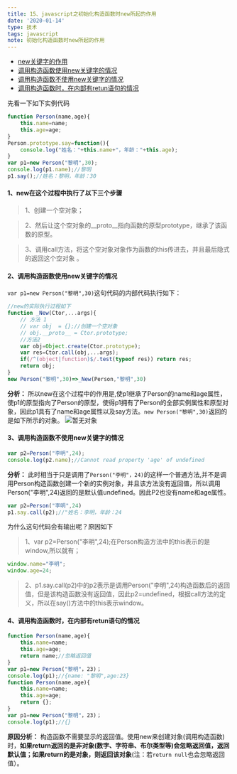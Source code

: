 ```yaml
---
title: 15、javascript之初始化构造函数时new所起的作用
date: '2020-01-14'
type: 技术
tags: javascript
note: 初始化构造函数时new所起的作用
---
```

<ul>
    <li><a href="#new">new关键字的作用</a></li>
    <li><a href="#useNew">调用构造函数使用new关键字的情况</a></li>
    <li><a href="#noNew">调用构造函数不使用new关键字的情况</a></li>
    <li><a href="#return">调用构造函数时，在内部有retun语句的情况</a></li>
</ul>

先看一下如下实例代码
```javascript
function Person(name,age){
    this.name=name;
    this.age=age;
}
Person.prototype.say=function(){
    console.log("姓名："+this.name+"，年龄："+this.age);				
}
var p1=new Person("黎明",30);
console.log(p1.name);//黎明
p1.say();//姓名：黎明，年龄：30
```

<h4><span id="new">1、new在这个过程中执行了以下三个步骤</span></h4>

> 1、创建一个空对象；  

> 2、然后让这个空对象的__proto__指向函数的原型prototype，继承了该函数的原型。   

> 3、调用call方法，将这个空对象对象作为函数的this传进去，并且最后隐式的返回这个空对象 。

<h4><span id="useNew">2、调用构造函数使用new关键字的情况</span></h4>

`var p1=new Person("黎明",30)`这句代码的内部代码执行如下： 

```js
//new的实际执行过程如下
function _New(Ctor,...args){
    // 方法 1
    // var obj  = {};//创建一个空对象 
    // obj.__proto__ = Ctor.prototype;   
    //方法2 
    var obj=Object.create(Ctor.prototype);
    var res=Ctor.call(obj,...args);
    if(/^(object|function)$/.test(typeof res)) return res;
    return obj;
}
new Person("黎明",30)=>_New(Person,"黎明",30)

```
**分析：** 所以new在这个过程中的作用是,使p1继承了Person的name和age属性，使p1的原型指向了Person的原型，使得p1拥有了Person的全部实例属性和原型对象，因此p1具有了name和age属性以及say方法。`new Person("黎明",30)`返回的是如下所示的对象。
<img src="https://user-gold-cdn.xitu.io/2019/4/5/169ed224f2de8e81?w=452&h=191&f=png&s=14037" alt="暂无对象">

<h4><span id="noNew">3、调用构造函数不使用new关键字的情况</span></h4>

```javascript	
var p2=Person("李明",24);
console.log(p2.name);//Cannot read property 'age' of undefined
```
**分析：** 此时相当于只是调用了`Person("李明"，24)`的这样一个普通方法,并不是调用Person构造函数创建一个新的实例对象，并且该方法没有返回值，所以调用Person("李明",24)返回的是默认值undefined。因此P2也没有name和age属性。

```javascript
var p2=Person("李明",24)
p1.say.call(p2);//"姓名：李明，年龄：24
```
为什么这句代码会有输出呢？原因如下    
>1、var p2=Person("李明",24);在Person构造方法中的this表示的是window,所以就有；

```javascript    
window.name="李明";
window.age=24;
```
>2、p1.say.call(p2)中的p2表示是调用Person("李明",24)构造函数后的返回值，但是该构造函数没有返回值，因此p2=undefined，根据call方法的定义，所以在say()方法中的this表示window。

<h4><span id="return">4、调用构造函数时，在内部有retun语句的情况</span></h4>

```javascript	 
function Person(name,age){
	this.name=name;
	this.age=age;
	return name;//忽略返回值
}
var p1=new Person("黎明"，23)；
console.log(p1);//{name: "黎明",age:23}
function Person(name,age){
	this.name=name;
	this.age=age;
	return {};
}
var p1=new Person("黎明"，23)；
console.log(p1);//{}
```
**原因分析：** 构造函数不需要显示的返回值。使用new来创建对象(调用构造函数)时，**如果return返回的是非对象(数字、字符串、布尔类型等)会忽略返回值，返回默认值；如果return的是对象，则返回该对象**(注：若`return null`也会忽略返回值）。
<Valine></Valine>